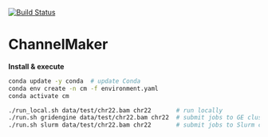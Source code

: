 [![Build Status](https://travis-ci.org/GooglingTheCancerGenome/CNN.svg?branch=iss8)](https://travis-ci.org/GooglingTheCancerGenome/CNN)

# ChannelMaker

**Install & execute**

```bash
conda update -y conda  # update Conda
conda env create -n cm -f environment.yaml
conda activate cm

./run_local.sh data/test/chr22.bam chr22       # run locally
./run.sh gridengine data/test/chr22.bam chr22  # submit jobs to GE cluster
./run.sh slurm data/test/chr22.bam chr22       # submit jobs to Slurm cluster
```
